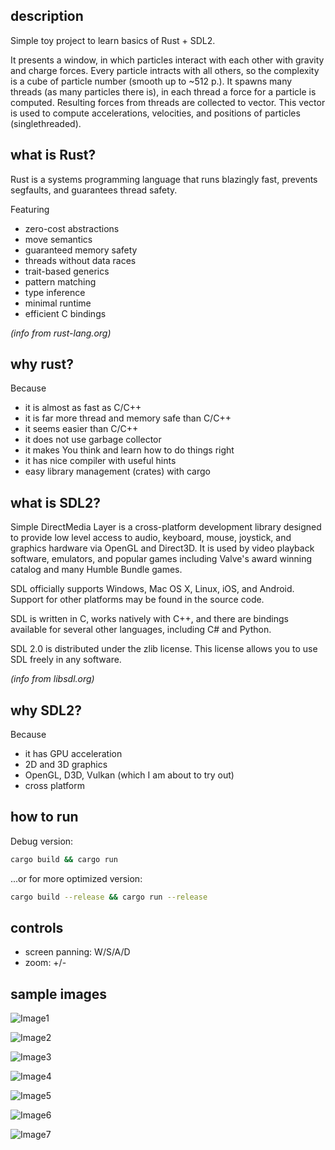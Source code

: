 ## description

Simple toy project to learn basics of Rust + SDL2.

It presents a window, in which particles interact with each other with gravity and charge forces. Every particle intracts with all others, so  the complexity is a cube of particle number (smooth up to ~512 p.). It spawns many threads (as many particles there is), in each thread a force for a particle is computed. Resulting forces from threads are collected to vector. This vector is used to compute accelerations, velocities, and positions of particles (singlethreaded).

## what is Rust? 

Rust is a systems programming language that runs blazingly fast, prevents segfaults, and guarantees thread safety.

Featuring

* zero-cost abstractions
* move semantics
* guaranteed memory safety
* threads without data races
* trait-based generics
* pattern matching
* type inference
* minimal runtime
* efficient C bindings

*(info from rust-lang.org)*

## why rust?

Because

* it is almost as fast as C/C++
* it is far more thread and memory safe than C/C++
* it seems easier than C/C++
* it does not use garbage collector
* it makes You think and learn how to do things right
* it has nice compiler with useful hints
* easy library management (crates) with cargo

## what is SDL2?

Simple DirectMedia Layer is a cross-platform development library designed to provide low level access to audio, keyboard, mouse, joystick, and graphics hardware via OpenGL and Direct3D. It is used by video playback software, emulators, and popular games including Valve's award winning catalog and many Humble Bundle games.

SDL officially supports Windows, Mac OS X, Linux, iOS, and Android. Support for other platforms may be found in the source code.

SDL is written in C, works natively with C++, and there are bindings available for several other languages, including C# and Python.

SDL 2.0 is distributed under the zlib license. This license allows you to use SDL freely in any software.

*(info from libsdl.org)*

## why SDL2?

Because

* it has GPU acceleration
* 2D and 3D graphics
* OpenGL, D3D, Vulkan (which I am about to try out)
* cross platform

## how to run

Debug version:

```bash
cargo build && cargo run
```

...or for more optimized version:


```bash
cargo build --release && cargo run --release
```

## controls

* screen panning: W/S/A/D 
* zoom: +/-

## sample images

![Image1](https://raw.githubusercontent.com/michal2229/rust-playground/master/rust_sdl2_test/results/animated1.gif)

![Image2](https://raw.githubusercontent.com/michal2229/rust-playground/master/rust_sdl2_test/results/animation.gif)

![Image3](https://raw.githubusercontent.com/michal2229/rust-playground/master/rust_sdl2_test/results/screen%202016-10-20%2000-53-16.png)

![Image4](https://raw.githubusercontent.com/michal2229/rust-playground/master/rust_sdl2_test/results/screen%202016-10-20%2000-53-20.png)

![Image5](https://raw.githubusercontent.com/michal2229/rust-playground/master/rust_sdl2_test/results/screen%202016-10-20%2000-53-30.png)

![Image6](https://raw.githubusercontent.com/michal2229/rust-playground/master/rust_sdl2_test/results/screen%202016-10-20%2000-53-50.png)

![Image7](https://raw.githubusercontent.com/michal2229/rust-playground/master/rust_sdl2_test/results/screen%202016-10-20%2000-54-01.png)

